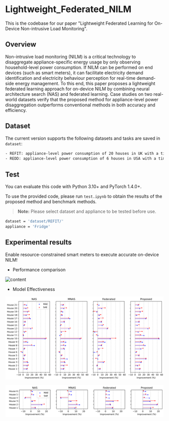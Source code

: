 # Lightweight_Federated_NILM

This is the codebase for our paper "Lightweight Federated Learning for On-Device Non-intrusive Load Monitoring".

## Overview

Non-intrusive load monitoring (NILM) is a critical technology to disaggregate appliance-specific energy usage by only observing household-level power consumption. If NILM can be performed on end devices (such as smart meters), it can facilitate electricity demand identification and electricity behaviour perception for real-time demand-side energy management. To this end, this paper proposes a lightweight federated learning approach for on-device NILM by combining neural architecture search (NAS) and federated learning. Case studies on two real-world datasets verify that the proposed method for appliance-level power disaggregation outperforms conventional methods in both accuracy and efficiency.

## Dataset

The current version supports the following datasets and tasks are saved in `dataset`:

```bash
- REFIT: appliance-level power consumption of 20 houses in UK with a time resolution of 8 seconds.
- REDD: appliance-level power consumption of 6 houses in USA with a time resolution of 3 seconds.
```

## Test
You can evaluate this code with Python 3.10+ and PyTorch 1.4.0+.

To use the provided code, please run `test.ipynb` to obtain the results of the proposed method and benchmark methods.

> **Note:** Please select dataset and appliance to be tested before use.

```bash
dataset = 'dataset/REFIT/'
appliance = 'Fridge'
```

## Experimental results

Enable resource-constrained smart meters to execute accurate on-device NILM!

- Performance comparison

![content](figures/performance_evaluation.png)

- Model Effectiveness

![content](figures/House_comparison_REFIT.png)

![content](figures/House_comparison_REDD.png)
